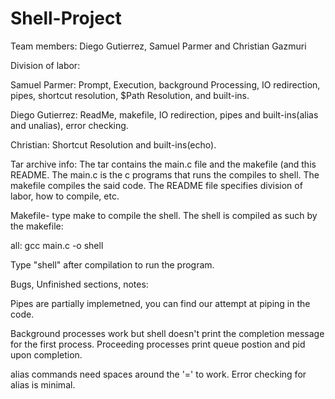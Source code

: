 # Shell-Project
Team members: Diego Gutierrez, Samuel Parmer and Christian Gazmuri

Division of labor:

Samuel Parmer: Prompt, Execution, background Processing, IO redirection, pipes, shortcut resolution, $Path Resolution, and built-ins.

Diego Gutierrez: ReadMe, makefile, IO redirection, pipes and built-ins(alias and unalias), error checking.

Christian:  Shortcut Resolution and built-ins(echo).

Tar archive info: The tar contains the main.c file and the makefile (and this README. The main.c is the c programs that runs the compiles to shell. The makefile compiles the said code. The README file specifies division of labor, how to compile, etc.

Makefile- type make to compile the shell. The shell is compiled as such by the makefile:

all:
	gcc main.c -o shell
  
Type "shell" after compilation to run the program.

Bugs, Unfinished sections, notes: 

Pipes are partially implemetned, you can find our attempt at piping in the code. 

Background processes work but shell doesn't print the completion message for the first process. Proceeding processes print queue postion and pid upon completion. 

alias commands need spaces around the '=' to work. Error checking for alias is minimal.
